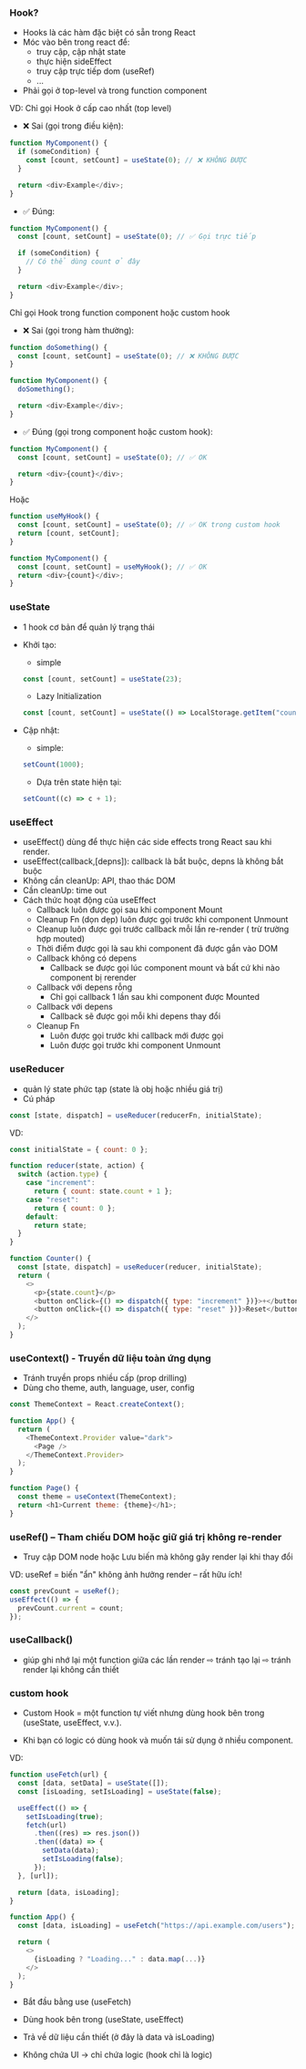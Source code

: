 ### Hook?

- Hooks là các hàm đặc biệt có sẵn trong React
- Móc vào bên trong react để:
  - truy cập, cập nhật state
  - thực hiện sideEffect
  - truy cập trực tiếp dom (useRef)
  - ...
- Phải gọi ở top-level và trong function component

VD:
Chỉ gọi Hook ở cấp cao nhất (top level)

- ❌ Sai (gọi trong điều kiện):

```js
function MyComponent() {
  if (someCondition) {
    const [count, setCount] = useState(0); // ❌ KHÔNG ĐƯỢC
  }

  return <div>Example</div>;
}
```

- ✅ Đúng:

```js
function MyComponent() {
  const [count, setCount] = useState(0); // ✅ Gọi trực tiếp

  if (someCondition) {
    // Có thể dùng count ở đây
  }

  return <div>Example</div>;
}
```

Chỉ gọi Hook trong function component hoặc custom hook

- ❌ Sai (gọi trong hàm thường):

```js
function doSomething() {
  const [count, setCount] = useState(0); // ❌ KHÔNG ĐƯỢC
}

function MyComponent() {
  doSomething();

  return <div>Example</div>;
}
```

- ✅ Đúng (gọi trong component hoặc custom hook):

```js
function MyComponent() {
  const [count, setCount] = useState(0); // ✅ OK

  return <div>{count}</div>;
}
```

Hoặc

```js
function useMyHook() {
  const [count, setCount] = useState(0); // ✅ OK trong custom hook
  return [count, setCount];
}

function MyComponent() {
  const [count, setCount] = useMyHook(); // ✅ OK
  return <div>{count}</div>;
}
```

### useState

- 1 hook cơ bản để quản lý trạng thái
- Khởi tạo:

  - simple

  ```js
  const [count, setCount] = useState(23);
  ```

  - Lazy Initialization

  ```js
  const [count, setCount] = useState(() => LocalStorage.getItem("count"));
  ```

- Cập nhật:

  - simple:

  ```js
  setCount(1000);
  ```

  - Dựa trên state hiện tại:

  ```js
  setCount((c) => c + 1);
  ```

### useEffect

- useEffect() dùng để thực hiện các side effects trong React sau khi render.
- useEffect(callback,[depns]): callback là bắt buộc, depns là không bắt buộc
- Không cần cleanUp: API, thao thác DOM
- Cần cleanUp: time out
- Cách thức hoạt động của useEffect
  - Callback luôn được gọi sau khi component Mount
  - Cleanup Fn (dọn dẹp) luôn được gọi trước khi component Unmount
  - Cleanup luôn được gọi trước callback mỗi lần re-render ( trừ trường hợp mouted)
  - Thời điểm được gọi là sau khi component đã được gắn vào DOM
  - Callback không có depens
    - Callback se được gọi lúc component mount và bất cứ khi nào component bị rerender
  - Callback với depens rỗng
    - Chỉ gọi callback 1 lần sau khi component được Mounted
  - Callback với depens
    - Callback sẽ được gọi mỗi khi depens thay đổi
  - Cleanup Fn
    - Luôn được gọi trước khi callback mới được gọi
    - Luôn được gọi trước khi component Unmount

### useReducer

- quản lý state phức tạp (state là obj hoặc nhiều giá trị)
- Cú pháp

```js
const [state, dispatch] = useReducer(reducerFn, initialState);
```

VD:

```js
const initialState = { count: 0 };

function reducer(state, action) {
  switch (action.type) {
    case "increment":
      return { count: state.count + 1 };
    case "reset":
      return { count: 0 };
    default:
      return state;
  }
}

function Counter() {
  const [state, dispatch] = useReducer(reducer, initialState);
  return (
    <>
      <p>{state.count}</p>
      <button onClick={() => dispatch({ type: "increment" })}>+</button>
      <button onClick={() => dispatch({ type: "reset" })}>Reset</button>
    </>
  );
}
```

### useContext() - Truyền dữ liệu toàn ứng dụng

- Tránh truyền props nhiều cấp (prop drilling)
- Dùng cho theme, auth, language, user, config

```js
const ThemeContext = React.createContext();

function App() {
  return (
    <ThemeContext.Provider value="dark">
      <Page />
    </ThemeContext.Provider>
  );
}

function Page() {
  const theme = useContext(ThemeContext);
  return <h1>Current theme: {theme}</h1>;
}
```

### useRef() – Tham chiếu DOM hoặc giữ giá trị không re-render

- Truy cập DOM node hoặc Lưu biến mà không gây render lại khi thay đổi

VD: useRef = biến "ẩn" không ảnh hưởng render – rất hữu ích!

```js
const prevCount = useRef();
useEffect(() => {
  prevCount.current = count;
});
```

### useCallback()

- giúp ghi nhớ lại một function giữa các lần render ⇨ tránh tạo lại ⇨ tránh render lại không cần thiết

### custom hook

- Custom Hook = một function tự viết nhưng dùng hook bên trong (useState, useEffect, v.v.).

- Khi bạn có logic có dùng hook và muốn tái sử dụng ở nhiều component.

VD:

```js
function useFetch(url) {
  const [data, setData] = useState([]);
  const [isLoading, setIsLoading] = useState(false);

  useEffect(() => {
    setIsLoading(true);
    fetch(url)
      .then((res) => res.json())
      .then((data) => {
        setData(data);
        setIsLoading(false);
      });
  }, [url]);

  return [data, isLoading];
}
```

```js
function App() {
  const [data, isLoading] = useFetch("https://api.example.com/users");

  return (
    <>
      {isLoading ? "Loading..." : data.map(...)}
    </>
  );
}

```

- Bắt đầu bằng use (useFetch)

- Dùng hook bên trong (useState, useEffect)

- Trả về dữ liệu cần thiết (ở đây là data và isLoading)

- Không chứa UI → chỉ chứa logic (hook chỉ là logic)
